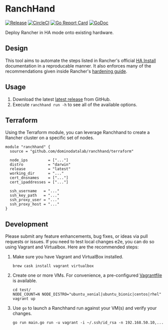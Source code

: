 # RanchHand

[![Release](https://img.shields.io/github/release/dominodatalab/ranchhand.svg)](https://github.com/dominodatalab/ranchhand/releases/latest)
[![CircleCI](https://img.shields.io/circleci/project/github/dominodatalab/ranchhand/master.svg)](https://circleci.com/gh/dominodatalab/ranchhand)
[![Go Report Card](https://goreportcard.com/badge/github.com/dominodatalab/ranchhand)](https://goreportcard.com/report/github.com/dominodatalab/ranchhand)
[![GoDoc](https://godoc.org/github.com/dominodatalab/ranchhand?status.svg)](https://godoc.org/github.com/dominodatalab/ranchhand)

Deploy Rancher in HA mode onto existing hardware.

## Design

This tool aims to automate the steps listed in Rancher's official [HA Install][] documentation in a reproducable manner. It also enforces many of the recommendations given inside Rancher's [hardening guide][].

## Usage

1. Download the latest [latest release][] from GitHub.
2. Execute `ranchhand run -h` to see all of the available options.

## Terraform

Using the Terraform module, you can leverage Ranchhand to create a Rancher cluster on a specific set of nodes.

```hcl
module "ranchhand" {
  source = "github.com/dominodatalab/ranchhand/terraform"

  node_ips         = ["..."]
  distro           = "darwin"
  release          = "latest"
  working_dir      = "..."
  cert_dnsnames    = ["..."]
  cert_ipaddresses = ["..."]

  ssh_username   = "..."
  ssh_key_path   = "..."
  ssh_proxy_user = "..."
  ssh_proxy_host = "..."
}
```

## Development

Please submit any feature enhancements, bug fixes, or ideas via pull requests or issues.  If you need to test local changes e2e, you can do so using Vagrant and Virtualbox. Here are the recommended steps:

1. Make sure you have Vagrant and VirtualBox installed.

    `brew cask install vagrant virtualbox`

1. Create one or more VMs. For convenience, a pre-configured [Vagrantfile][] is available.

    ```
    cd test/
    NODE_COUNT=N NODE_DISTRO="ubuntu_xenial|ubuntu_bionic|centos|rhel" vagrant up
    ```

1. Use `go` to launch a Ranchhand run against your VM(s) and verify your changes.

    `go run main.go run -u vagrant -i ~/.ssh/id_rsa -n 192.168.50.10,...`

[vagrantfile]: test/Vagrantfile

[rke]: https://github.com/rancher/rke
[ha install]: https://rancher.com/docs/rancher/v2.x/en/installation/ha/
[hardening guide]: https://releases.rancher.com/documents/security/latest/Rancher_Hardening_Guide.pdf
[latest release]: https://github.com/dominodatalab/ranchhand/releases/latest
